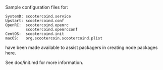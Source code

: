 Sample configuration files for:
```
SystemD: scootercoind.service
Upstart: scootercoind.conf
OpenRC:  scootercoind.openrc
         scootercoind.openrcconf
CentOS:  scootercoind.init
macOS:   org.scootercoin.scootercoind.plist
```
have been made available to assist packagers in creating node packages here.

See doc/init.md for more information.
